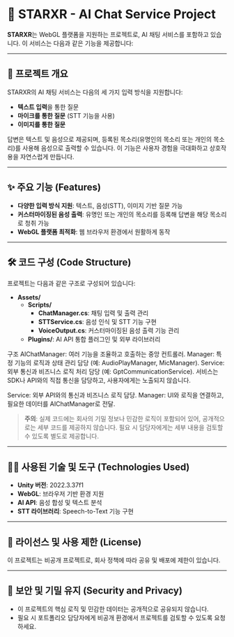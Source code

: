 # 🌟 STARXR - AI Chat Service Project

**STARXR**는 WebGL 플랫폼을 지원하는 프로젝트로, AI 채팅 서비스를 포함하고 있습니다. 이 서비스는 다음과 같은 기능을 제공합니다:

---

## 📝 프로젝트 개요
STARXR의 AI 채팅 서비스는 다음의 세 가지 입력 방식을 지원합니다:
- **텍스트 입력**을 통한 질문
- **마이크를 통한 질문** (STT 기능을 사용)
- **이미지를 통한 질문**

답변은 텍스트 및 음성으로 제공되며, 등록된 목소리(유명인의 목소리 또는 개인의 목소리)를 사용해 음성으로 출력할 수 있습니다. 이 기능은 사용자 경험을 극대화하고 상호작용을 자연스럽게 만듭니다.

---

## ✨ 주요 기능 (Features)
- **다양한 입력 방식 지원**: 텍스트, 음성(STT), 이미지 기반 질문 가능
- **커스터마이징된 음성 출력**: 유명인 또는 개인의 목소리를 등록해 답변을 해당 목소리로 청취 가능
- **WebGL 플랫폼 최적화**: 웹 브라우저 환경에서 원활하게 동작

---

## 🛠️ 코드 구성 (Code Structure)
프로젝트는 다음과 같은 구조로 구성되어 있습니다:
- **Assets/**
  - **Scripts/**  
    - **ChatManager.cs**: 채팅 입력 및 출력 관리
    - **STTService.cs**: 음성 인식 및 STT 기능 구현
    - **VoiceOutput.cs**: 커스터마이징된 음성 출력 기능 관리
  - **Plugins/**: AI API 통합 플러그인 및 외부 라이브러리

구조
AIChatManager: 여러 기능을 조율하고 호출하는 중앙 컨트롤러.
Manager: 특정 기능의 로직과 상태 관리 담당 (예: AudioPlayManager, MicManager).
Service: 외부 통신과 비즈니스 로직 처리 담당 (예: GptCommunicationService). 
서비스는 SDK나 API와의 직접 통신을 담당하고, 사용자에게는 노출되지 않습니다.

Service: 외부 API와의 통신과 비즈니스 로직 담당.
Manager: UI와 로직을 연결하고, 필요한 데이터를 AIChatManager로 전달.
> **주의**: 실제 코드에는 회사의 기밀 정보나 민감한 로직이 포함되어 있어, 공개적으로는 세부 코드를 제공하지 않습니다. 필요 시 담당자에게는 세부 내용을 검토할 수 있도록 별도로 제공합니다.

---

## 🧑‍💻 사용된 기술 및 도구 (Technologies Used)
- **Unity 버전**: 2022.3.37f1
- **WebGL**: 브라우저 기반 환경 지원
- **AI API**: 음성 합성 및 텍스트 분석
- **STT 라이브러리**: Speech-to-Text 기능 구현

---

## 📢 라이선스 및 사용 제한 (License)
이 프로젝트는 비공개 프로젝트로, 회사 정책에 따라 공유 및 배포에 제한이 있습니다.

---

## 🔐 보안 및 기밀 유지 (Security and Privacy)
- 이 프로젝트의 핵심 로직 및 민감한 데이터는 공개적으로 공유되지 않습니다.
- 필요 시 포트폴리오 담당자에게 비공개 환경에서 프로젝트를 검토할 수 있도록 요청하세요.
